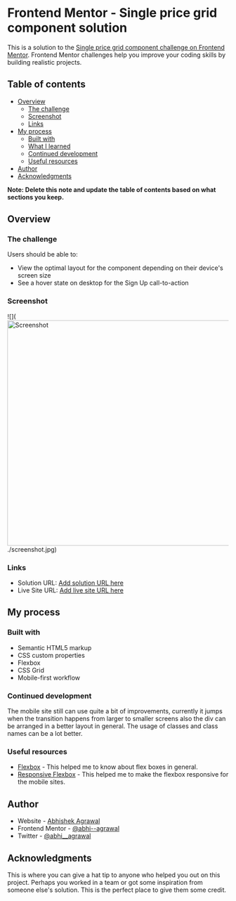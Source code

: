 # Frontend Mentor - Single price grid component solution

This is a solution to the [Single price grid component challenge on Frontend Mentor](https://www.frontendmentor.io/challenges/single-price-grid-component-5ce41129d0ff452fec5abbbc). Frontend Mentor challenges help you improve your coding skills by building realistic projects. 

## Table of contents

- [Overview](#overview)
  - [The challenge](#the-challenge)
  - [Screenshot](#screenshot)
  - [Links](#links)
- [My process](#my-process)
  - [Built with](#built-with)
  - [What I learned](#what-i-learned)
  - [Continued development](#continued-development)
  - [Useful resources](#useful-resources)
- [Author](#author)
- [Acknowledgments](#acknowledgments)

**Note: Delete this note and update the table of contents based on what sections you keep.**

## Overview

### The challenge

Users should be able to:

- View the optimal layout for the component depending on their device's screen size
- See a hover state on desktop for the Sign Up call-to-action

### Screenshot

![](<img width="513" alt="Screenshot" src="https://user-images.githubusercontent.com/9915738/113478176-ceccae80-94a4-11eb-9de5-5dd8d6e7b573.png">
./screenshot.jpg)


### Links

- Solution URL: [Add solution URL here](https://your-solution-url.com)
- Live Site URL: [Add live site URL here](https://your-live-site-url.com)

## My process

### Built with

- Semantic HTML5 markup
- CSS custom properties
- Flexbox
- CSS Grid
- Mobile-first workflow

### Continued development

The mobile site still can use quite a bit of improvements, currently it jumps when the transition happens from larger to smaller screens also the div can be arranged in a better layout in general.
The usage of classes and class names can be a lot better.

### Useful resources

- [Flexbox](https://css-tricks.com/snippets/css/a-guide-to-flexbox/) - This helped me to know about flex boxes in general.
- [Responsive Flexbox](https://www.w3schools.com/css/css3_flexbox_responsive.asp) - This helped me to make the flexbox responsive for the mobile sites.

## Author

- Website - [Abhishek Agrawal](https://www.your-site.com)
- Frontend Mentor - [@abhi--agrawal](https://www.frontendmentor.io/profile/abhi--agrawal)
- Twitter - [@abhi__agrawal](https://www.twitter.com/abhi__agrawal)

## Acknowledgments

This is where you can give a hat tip to anyone who helped you out on this project. Perhaps you worked in a team or got some inspiration from someone else's solution. This is the perfect place to give them some credit.
